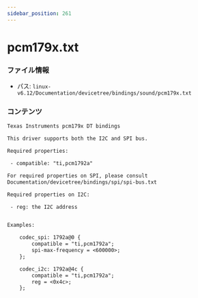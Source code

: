 ```yaml
---
sidebar_position: 261
---
```

# pcm179x.txt

### ファイル情報

- パス: `linux-v6.12/Documentation/devicetree/bindings/sound/pcm179x.txt`

### コンテンツ

```txt
Texas Instruments pcm179x DT bindings

This driver supports both the I2C and SPI bus.

Required properties:

 - compatible: "ti,pcm1792a"

For required properties on SPI, please consult
Documentation/devicetree/bindings/spi/spi-bus.txt

Required properties on I2C:

 - reg: the I2C address


Examples:

	codec_spi: 1792a@0 {
		compatible = "ti,pcm1792a";
		spi-max-frequency = <600000>;
	};

	codec_i2c: 1792a@4c {
		compatible = "ti,pcm1792a";
		reg = <0x4c>;
	};

```
